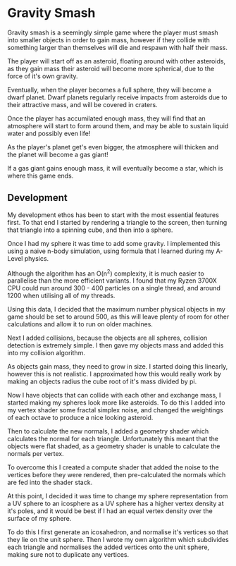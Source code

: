 # Gravity Smash

Gravity smash is a seemingly simple game where the player
must smash into smaller objects in order to gain mass,
however if they collide with something larger than themselves
will die and respawn with half their mass.

The player will start off as an asteroid, floating around 
with other asteroids, as they gain mass their asteroid
will become more spherical, due to the force of it's own
gravity.
 
Eventually, when the player becomes a full sphere, they 
will become a dwarf planet. Dwarf planets regularly receive
impacts from asteroids due to their attractive mass,
and will be covered in craters.

Once the player has accumilated enough mass, they will find
that an atmosphere will start to form around them, and may
be able to sustain liquid water and possibly even life!

As the player's planet get's even bigger, the atmosphere will
thicken and the planet will become a gas giant!

If a gas giant gains enough mass, it will eventually become
a star, which is where this game ends.

## Development

My development ethos has been to start with the most
essential features first. To that end I started by rendering
a triangle to the screen, then turning that triangle into 
a spinning cube, and then into a sphere.

Once I had my sphere it was time to add some gravity.
I implemented this using a naive n-body simulation, using
formula that I learned during my A-Level physics.

Although the algorithm has an O(n<sup>2</sup>) complexity,
it is much easier to parallelise than the more efficient
variants. I found that my Ryzen 3700X CPU could run around
300 - 400 particles on a single thread, and around 1200
when utilising all of my threads.

Using this data, I decided that the maximum number physical
objects in my game should be set to around 500, as this
will leave plenty of room for other calculations and
allow it to run on older machines.

Next I added collisions, because the objects are all spheres,
collision detection is extremely simple. I then gave my
objects mass and added this into my collision algorithm.

As objects gain mass, they need to grow in size. I started
doing this linearly, however this is not realistic.
I approximated how this would really work by making an
objects radius the cube root of it's mass divided by pi.

Now I have objects that can collide with each other
and exchange mass, I started making my spheres look
more like asteroids. To do this I added into my vertex
shader some fractal simplex noise, and changed the
weightings of each octave to produce a nice looking asteroid.

Then to calculate the new normals, I added a geometry shader
which calculates the normal for each triangle. Unfortunately
this meant that the objects were flat shaded, as a geometry
shader is unable to calculate the normals per vertex.

To overcome this I created a compute shader that added the 
noise to the vertices before they were rendered, then
pre-calculated the normals which are fed into the shader
stack.

At this point, I decided it was time to change my sphere
representation from a UV sphere to an icosphere as a UV
sphere has a higher vertex density at it's poles, and
it would be best if I had an equal vertex density over the
surface of my sphere.

To do this I first generate an icosahedron, and normalise
it's vertices so that they lie on the unit sphere.
Then I wrote my own algorithm which subdivides each triangle
and normalises the added vertices onto the unit sphere,
making sure not to duplicate any vertices.


